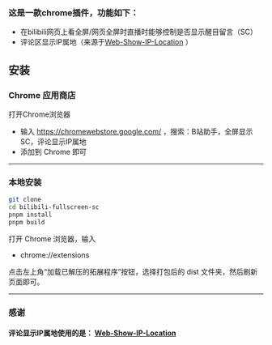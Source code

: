 ### 这是一款chrome插件，功能如下：

- 在bilibili网页上看全屏/网页全屏时直播时能够控制是否显示醒目留言（SC）
- 评论区显示IP属地（来源于[Web-Show-IP-Location](https://github.com/maxchang3/Bilibili-Web-Show-IP-Location) ）

## 安装

### Chrome 应用商店

打开Chrome浏览器

- 输入 https://chromewebstore.google.com/ ，搜索：B站助手，全屏显示SC，评论显示IP属地
- 添加到 Chrome 即可

---

### 本地安装

```bash
git clone
cd bilibili-fullscreen-sc
pnpm install
pnpm build
```

打开 Chrome 浏览器，输入

- chrome://extensions

点击左上角“加载已解压的拓展程序”按钮，选择打包后的 dist 文件夹，然后刷新页面即可。

---

### 感谢

#### 评论显示IP属地使用的是： [Web-Show-IP-Location](https://github.com/maxchang3/Bilibili-Web-Show-IP-Location)
